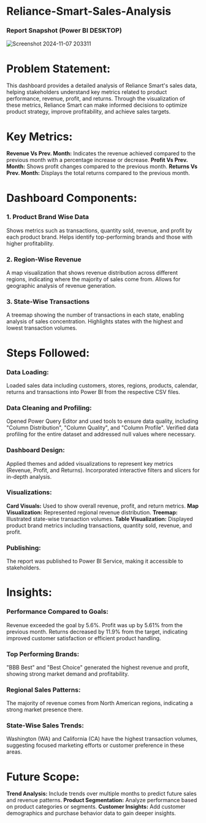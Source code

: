 # Reliance-Smart-Sales-Analysis

### Report Snapshot (Power BI DESKTOP)

 ![Screenshot 2024-11-07 203311](https://github.com/user-attachments/assets/a8bdcd6e-2a2f-4886-b80d-cc933978ef3a)

# Problem Statement:
This dashboard provides a detailed analysis of Reliance Smart's sales data, helping stakeholders understand key metrics related to product performance, revenue, profit, and returns. Through the visualization of these metrics, Reliance Smart can make informed decisions to optimize product strategy, improve profitability, and achieve sales targets.

# Key Metrics:
**Revenue Vs Prev. Month:** Indicates the revenue achieved compared to the previous month with a percentage increase or decrease.
**Profit Vs Prev. Month:** Shows profit changes compared to the previous month.
**Returns Vs Prev. Month:** Displays the total returns compared to the previous month.

# Dashboard Components:
### 1. Product Brand Wise Data
Shows metrics such as transactions, quantity sold, revenue, and profit by each product brand.
Helps identify top-performing brands and those with higher profitability.
### 2. Region-Wise Revenue
A map visualization that shows revenue distribution across different regions, indicating where the majority of sales come from.
Allows for geographic analysis of revenue generation.
### 3. State-Wise Transactions
A treemap showing the number of transactions in each state, enabling analysis of sales concentration.
Highlights states with the highest and lowest transaction volumes.

# Steps Followed:
### Data Loading:
Loaded sales data including customers, stores, regions, products, calendar, returns and transactions into Power BI from the respective CSV files.

### Data Cleaning and Profiling:
Opened Power Query Editor and used tools to ensure data quality, including "Column Distribution", "Column Quality", and "Column Profile".
Verified data profiling for the entire dataset and addressed null values where necessary.

### Dashboard Design:
Applied themes and added visualizations to represent key metrics (Revenue, Profit, and Returns).
Incorporated interactive filters and slicers for in-depth analysis.

### Visualizations:
**Card Visuals:** Used to show overall revenue, profit, and return metrics.
**Map Visualization:** Represented regional revenue distribution.
**Treemap:** Illustrated state-wise transaction volumes.
**Table Visualization:** Displayed product brand metrics including transactions, quantity sold, revenue, and profit.

### Publishing:
The report was published to Power BI Service, making it accessible to stakeholders.

# Insights:
### Performance Compared to Goals:
Revenue exceeded the goal by 5.6%.
Profit was up by 5.61% from the previous month.
Returns decreased by 11.9% from the target, indicating improved customer satisfaction or efficient product handling.

### Top Performing Brands:
"BBB Best" and "Best Choice" generated the highest revenue and profit, showing strong market demand and profitability.

### Regional Sales Patterns:
The majority of revenue comes from North American regions, indicating a strong market presence there.

### State-Wise Sales Trends:
Washington (WA) and California (CA) have the highest transaction volumes, suggesting focused marketing efforts or customer preference in these areas.

# Future Scope:
**Trend Analysis:** Include trends over multiple months to predict future sales and revenue patterns.
**Product Segmentation:** Analyze performance based on product categories or segments.
**Customer Insights:** Add customer demographics and purchase behavior data to gain deeper insights.





